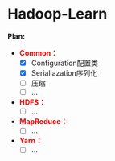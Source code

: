 # Hadoop-Learn

**Plan:**

- <span style="color:red"><b>Common：</b></span>
  - [X] Configuration配置类
  - [X] Serialiazation序列化
  - [ ] 压缩
  - [ ] ...
- <span style="color:red"><b>HDFS：</b></span>
  - [ ] ...
- <span style="color:red"><b>MapReduce：</b></span>
  - [ ] ...
- <span style="color:red"><b>Yarn：</b></span>
  - [ ] ...

